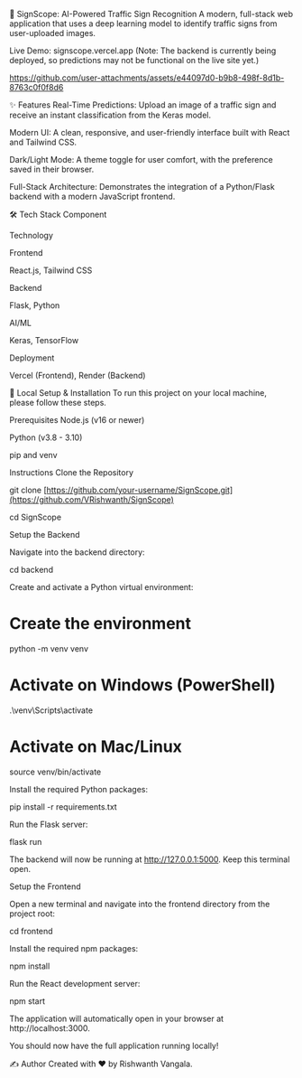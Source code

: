 🚦 SignScope: AI-Powered Traffic Sign Recognition
A modern, full-stack web application that uses a deep learning model to identify traffic signs from user-uploaded images.

Live Demo: signscope.vercel.app (Note: The backend is currently being deployed, so predictions may not be functional on the live site yet.)




https://github.com/user-attachments/assets/e44097d0-b9b8-498f-8d1b-8763c0f0f8d6


✨ Features
Real-Time Predictions: Upload an image of a traffic sign and receive an instant classification from the Keras model.

Modern UI: A clean, responsive, and user-friendly interface built with React and Tailwind CSS.

Dark/Light Mode: A theme toggle for user comfort, with the preference saved in their browser.

Full-Stack Architecture: Demonstrates the integration of a Python/Flask backend with a modern JavaScript frontend.

🛠️ Tech Stack
Component

Technology

Frontend

React.js, Tailwind CSS

Backend

Flask, Python

AI/ML

Keras, TensorFlow

Deployment

Vercel (Frontend), Render (Backend)

🚀 Local Setup & Installation
To run this project on your local machine, please follow these steps.

Prerequisites
Node.js (v16 or newer)

Python (v3.8 - 3.10)

pip and venv

Instructions
Clone the Repository

git clone [https://github.com/your-username/SignScope.git](https://github.com/VRishwanth/SignScope)

cd SignScope

Setup the Backend

Navigate into the backend directory:

cd backend

Create and activate a Python virtual environment:

# Create the environment
python -m venv venv

# Activate on Windows (PowerShell)
.\venv\Scripts\activate

# Activate on Mac/Linux
source venv/bin/activate

Install the required Python packages:

pip install -r requirements.txt

Run the Flask server:

flask run

The backend will now be running at http://127.0.0.1:5000. Keep this terminal open.

Setup the Frontend

Open a new terminal and navigate into the frontend directory from the project root:

cd frontend

Install the required npm packages:

npm install

Run the React development server:

npm start

The application will automatically open in your browser at http://localhost:3000.

You should now have the full application running locally!

✍️ Author
Created with ❤️ by Rishwanth Vangala.

